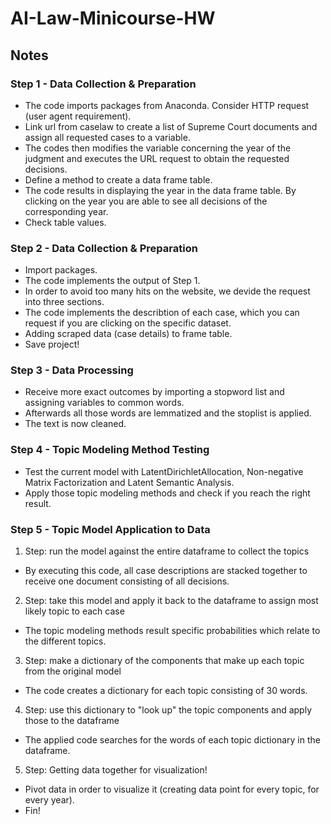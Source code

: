 # AI-Law-Minicourse-HW

## Notes

### Step 1 - Data Collection & Preparation

* The code imports packages from Anaconda. Consider HTTP request (user agent requirement).
* Link url from caselaw to create a list of Supreme Court documents and assign all requested cases to a variable.
* The codes then modifies the variable concerning the year of the judgment and executes the URL request to obtain the requested decisions. 
* Define a method to create a data frame table.
* The code results in displaying the year in the data frame table. By clicking on the year you are able to see all decisions of the corresponding year.
* Check table values.

### Step 2 - Data Collection & Preparation

* Import packages.
* The code implements the output of Step 1. 
* In order to avoid too many hits on the website, we devide the request into three sections.
* The code implements the describtion of each case, which you can request if you are clicking on the specific dataset. 
* Adding scraped data (case details) to frame table. 
* Save project!

### Step 3 - Data Processing

* Receive more exact outcomes by importing a stopword list and assigning variables to common words.
* Afterwards all those words are lemmatized and the stoplist is applied.
* The text is now cleaned.

### Step 4 - Topic Modeling Method Testing

* Test the current model with LatentDirichletAllocation, Non-negative Matrix Factorization and Latent Semantic Analysis. 
* Apply those topic modeling methods and check if you reach the right result. 

### Step 5 - Topic Model Application to Data

1. Step: run the model against the entire dataframe to collect the topics
  * By executing this code, all case descriptions are stacked together to receive one document consisting of all decisions.
2. Step: take this model and apply it back to the dataframe to assign most likely topic to each case 
  * The topic modeling methods result specific probabilities which relate to the different topics. 
3. Step: make a dictionary of the components that make up each topic from the original model
  * The code creates a dictionary for each topic consisting of 30 words. 
4. Step: use this dictionary to "look up" the topic components and apply those to the dataframe
  * The applied code searches for the words of each topic dictionary in the dataframe. 
5. Step: Getting data together for visualization!
  * Pivot data in order to visualize it (creating data point for every topic, for every year).
  * Fin!
